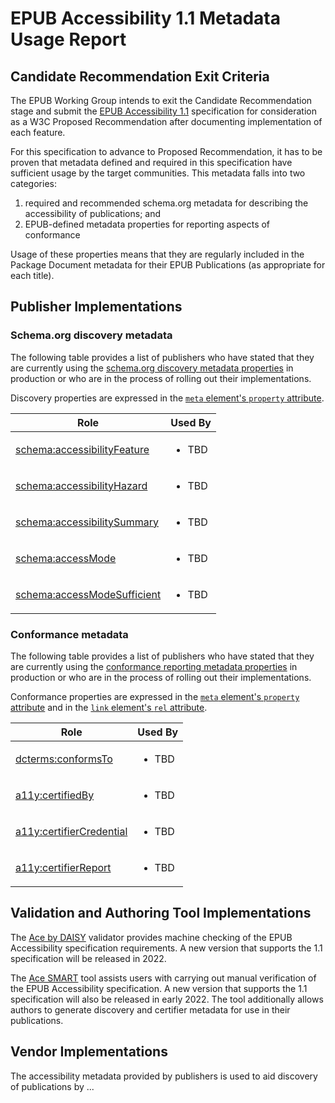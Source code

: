 # EPUB Accessibility 1.1 Metadata Usage Report

## Candidate Recommendation Exit Criteria

The EPUB Working Group intends to exit the Candidate Recommendation stage and submit
the [EPUB Accessibility 1.1](https://w3c.github.io/epub-specs/epub33/a11y/) specification for
consideration as a W3C Proposed Recommendation after documenting implementation of each feature.

For this specification to advance to Proposed Recommendation, it has to be
proven that metadata defined and required in this specification have sufficient usage by the
target communities. This metadata falls into two categories:

1. required and recommended schema.org metadata for describing the accessibility
of publications; and
2. EPUB-defined metadata properties for reporting aspects of conformance

Usage of these properties means that they are regularly included in the Package Document
metadata for their EPUB Publications (as appropriate for each title).

## Publisher Implementations

### Schema.org discovery metadata

The following table provides a list of publishers who have stated that they are currently using
the [schema.org discovery metadata properties](https://w3c.github.io/epub-specs/epub33/a11y/#sec-disc-package)
in production or who are in the process of rolling out their implementations.

Discovery properties are expressed in the
[`meta` element's `property` attribute](https://w3c.github.io/epub-specs/epub33/core/#attrdef-meta-property).

<table>
    <thead>
        <tr>
            <th>Role</th>
            <th>Used By</th>
        </tr>
    </thead>
    <tbody>
        <tr>
            <td><a href="https://w3c.github.io/epub-specs/epub33/a11y/#confreq-schema-accessibilityFeature">schema:accessibilityFeature</a></td>
            <td>
            	<ul>
            		<li>TBD</li>
            	</ul>
            </td>
        </tr>
        <tr>
            <td><a href="https://w3c.github.io/epub-specs/epub33/a11y/#confreq-schema-accessibilityHazard">schema:accessibilityHazard</a></td>
            <td>
            	<ul>
            		<li>TBD</li>
            	</ul>
            </td>
        </tr>
        <tr>
            <td><a href="https://w3c.github.io/epub-specs/epub33/a11y/#confreq-schema-accessibilitySummary">schema:accessibilitySummary</a></td>
            <td>
            	<ul>
            		<li>TBD</li>
            	</ul>
            </td>
        </tr>
        <tr>
            <td><a href="https://w3c.github.io/epub-specs/epub33/a11y/#confreq-schema-accessMode">schema:accessMode</a></td>
            <td>
            	<ul>
            		<li>TBD</li>
            	</ul>
            </td>
        </tr>
        <tr>
            <td><a href="https://w3c.github.io/epub-specs/epub33/a11y/#confreq-schema-accessModeSufficient">schema:accessModeSufficient</a></td>
            <td>
            	<ul>
            		<li>TBD</li>
            	</ul>
            </td>
        </tr>
    </tbody>
</table>

### Conformance metadata

The following table provides a list of publishers who have stated that they are currently using
the [conformance reporting metadata properties](https://w3c.github.io/epub-specs/epub33/a11y/#sec-conf-reporting)
in production or who are in the process of rolling out their implementations.

Conformance properties are expressed in the
[`meta` element's `property` attribute](https://w3c.github.io/epub-specs/epub33/core/#attrdef-meta-property)
and in the
[`link` element's `rel` attribute](https://w3c.github.io/epub-specs/epub33/core/#attrdef-link-rel).

<table>
    <thead>
        <tr>
            <th>Role</th>
            <th>Used By</th>
        </tr>
    </thead>
    <tbody>
        <tr>
        	<td><a href="https://w3c.github.io/epub-specs/epub33/a11y/#dcterms-conformsTo">dcterms:conformsTo</a></td>
            <td>
            	<ul>
            		<li>TBD</li>
            	</ul>
            </td>
        </tr>
        <tr>
        	<td><a href="https://w3c.github.io/epub-specs/epub33/a11y/#a11y-certifiedBy">a11y:certifiedBy</a></td>
            <td>
            	<ul>
            		<li>TBD</li>
            	</ul>
            </td>
        </tr>
        <tr>
        	<td><a href="https://w3c.github.io/epub-specs/epub33/a11y/#a11y-certifierCredential">a11y:certifierCredential</a></td>
            <td>
            	<ul>
            		<li>TBD</li>
            	</ul>
            </td>
        </tr>
        <tr>
        	<td><a href="https://w3c.github.io/epub-specs/epub33/a11y/#a11y-certifierReport">a11y:certifierReport</a></td>
            <td>
            	<ul>
            		<li>TBD</li>
            	</ul>
            </td>
        </tr>
    </tbody>
</table>

## Validation and Authoring Tool Implementations

The [Ace by DAISY](https://daisy.github.io/ace/) validator provides machine checking of the EPUB Accessibility
specification requirements. A new version that supports the 1.1 specification will be released in 2022.

The [Ace SMART](https://smart.daisy.org) tool assists users with carrying out manual verification of the EPUB
Accessibility specification. A new version that supports the 1.1 specification will also be released in early 2022.
The tool additionally allows authors to generate discovery and certifier metadata for use in their publications.


## Vendor Implementations

The accessibility metadata provided by publishers is used to aid discovery of publications by ...
